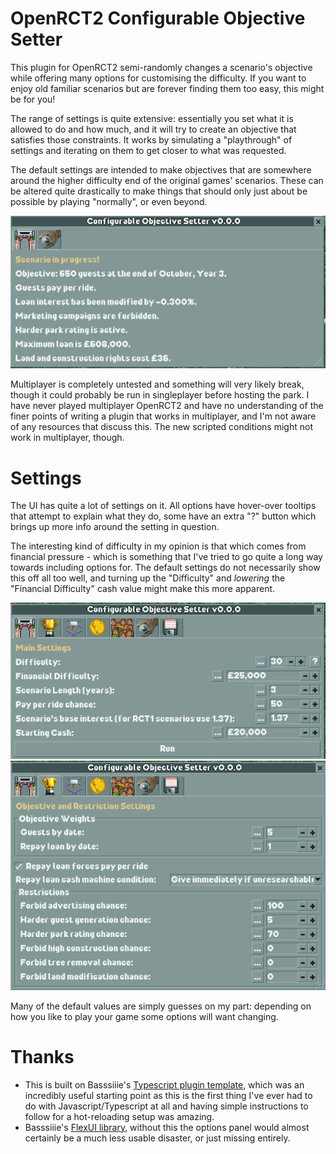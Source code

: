 # OpenRCT2 Configurable Objective Setter

This plugin for OpenRCT2 semi-randomly changes a scenario's objective while offering many options for customising the difficulty. If you want to enjoy old familiar scenarios but are forever finding them too easy, this might be for you!

The range of settings is quite extensive: essentially you set what it is allowed to do and how much, and it will try to create an objective that satisfies those constraints. It works by simulating a "playthrough" of settings and iterating on them to get closer to what was requested.

The default settings are intended to make objectives that are somewhere around the higher difficulty end of the original games' scenarios. These can be altered quite drastically to make things that should only just about be possible by playing "normally", or even beyond.

![Game in progres UI](/img/inprogressui.png)

Multiplayer is completely untested and something will very likely break, though it could probably be run in singleplayer before hosting the park. I have never played multiplayer OpenRCT2 and have no understanding of the finer points of writing a plugin that works in multiplayer, and I'm not aware of any resources that discuss this. The new scripted conditions might not work in multiplayer, though.

# Settings

The UI has quite a lot of settings on it. All options have hover-over tooltips that attempt to explain what they do, some have an extra "?" button which brings up more info around the setting in question.

The interesting kind of difficulty in my opinion is that which comes from financial pressure - which is something that I've tried to go quite a long way towards including options for. The default settings do not necessarily show this off all too well, and turning up the "Difficulty" and _lowering_ the "Financial Difficulty" cash value might make this more apparent.

![Pregame UI 1](/img/pregameui1.png)
![Pregame UI 2](/img/pregameui2.png)

Many of the default values are simply guesses on my part: depending on how you like to play your game some options will want changing.

# Thanks

- This is built on Basssiiie's [Typescript plugin template](https://github.com/Basssiiie/OpenRCT2-Simple-Typescript-Template), which was an incredibly useful starting point as this is the first thing I've ever had to do with Javascript/Typescript at all and having simple instructions to follow for a hot-reloading setup was amazing.
- Basssiiie's [FlexUI library](https://github.com/Basssiiie/OpenRCT2-FlexUI), without this the options panel would almost certainly be a much less usable disaster, or just missing entirely.